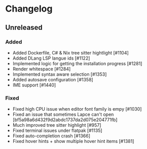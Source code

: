 # Changelog

## Unreleased

### Added

- Added Dockerfile, C# & Nix tree sitter hightlight [#1104]
- Added DLang LSP langue ids [#1122]
- Implemented logic for getting the installation progress [#1281]
- Render whitespace [#1284]
- Implemented syntax aware selection [#1353]
- Added autosave configuration [#1358]
- IME support [#1440]

### Fixed

- Fixed high CPU issue when editor font family is empy [#1030]
- Fixed an issue that sometimes Lapce can't open [bf5a98a6d432f9d2abdc1737da2d075e204771fb]
- Much improved tree sitter highlight [#957]
- Fixed terminal issues under flatpak [#1135]
- Fixed auto-completion crash [#1366]
- Fixed hover hints + show multiple hover hint items [#1381]